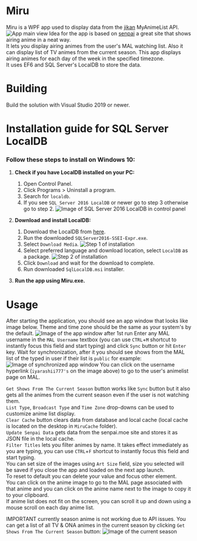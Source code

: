 # Miru
Miru is a WPF app used to display data from the [jikan](https://github.com/Ervie/jikan.net) MyAnimeList API.
![App main view](https://i.imgur.com/dUGda9N.png)
Idea for the app is based on [senpai](http://www.senpai.moe/) a great site that shows airing anime in a neat way.  
It lets you display airing animes from the user's MAL watching list. Also it can display list of TV animes from the current season.
This app displays airing animes for each day of the week in the specified timezone.  
It uses EF6 and SQL Server's LocalDB to store the data.
# Building
Build the solution with Visual Studio 2019 or newer.
# Installation guide for SQL Server LocalDB
### Follow these steps to install on Windows 10:

1.  **Check if you have LocalDB installed on your PC:**
    1. Open Control Panel.
    2. Click Programs > Uninstall a program.
    3. Search for `localdb`.
    4. If you see `SQL Server 2016 LocalDB` or newer go to step 3 otherwise go to step 2. 
    ![Image of SQL Server 2016 LocalDB in control panel](https://i.imgur.com/3WApAAy.png)

2.  **Download and install LocalDB:**
    1. Download the LocalDB from [here](https://www.microsoft.com/en-us/download/confirmation.aspx?id=56840).
    2. Run the downloaded `SQLServer2016-SSEI-Expr.exe`.
    3. Select `Download Media`.
    ![Step 1 of installation](https://i.imgur.com/So90kQ2.png)
    4. Select preferred language and download location, select `LocalDB` as a package.
    ![Step 2 of installation](https://i.imgur.com/ryTqeU9.png)
    5. Click `Download` and wait for the download to complete.
    6. Run downloaded `SqlLocalDB.msi` installer.

3.  **Run the app using Miru.exe.**
    
# Usage
After starting the application, you should see an app window that looks like image below.
Theme and time zone should be the same as your system's by the default.
![Image of the app window after 1st run](https://i.imgur.com/wCwJ8Z9.png)
Enter any MAL username in the `MAL Username` textbox (you can use `CTRL`+`M` shortcut to instantly focus this field and start typing) and click `Sync` button or hit `Enter` key.
Wait for synchronization, after it you should see shows from the MAL list of the typed in user if their list is `public` for example:
![Image of synchronized app window](https://i.imgur.com/qkolVWj.png)
You can click on the username hyperlink (`iyarashii777's` on the image above) to go to the user's animelist page on MAL.

`Get Shows From The Current Season` button works like `Sync` button but it also gets all the animes from the current season even if the user is not watching them.  
`List Type`, `Broadcast Type` and `Time Zone` drop-downs can be used to customize anime list display.  
`Clear Cache` button clears data from database and local cache (local cache is located on the desktop in `MiruCache` folder).  
`Update Senpai Data` gets data from the senpai.moe site and stores it as JSON file in the local cache.  
`Filter Titles` lets you filter animes by name. It takes effect immediately as you are typing, you can use `CTRL`+`F` shortcut to instantly focus this field and start typing.  
You can set size of the images using `Art Size` field, size you selected will be saved if you close the app and loaded on the next app launch.  
To reset to default you can delete your value and focus other element.  
You can click on the anime image to go to the MAL page associated with that anime and you can click on the
anime name next to the image to copy it to your clipboard.  
If anime list does not fit on the screen, you can scroll it up and down using a mouse scroll on each day anime list.

IMPORTANT currently season anime is not working due to API issues.
You can get a list of all TV & ONA animes in the current season by clicking `Get Shows From The Current Season` button:
![Image of the current season](https://i.imgur.com/IiwY3Ju.png)
